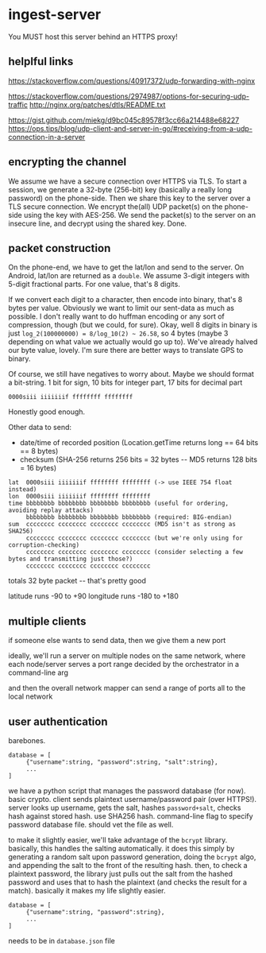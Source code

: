 # ingest-server

You MUST host this server behind an HTTPS proxy!

## helplful links

<https://stackoverflow.com/questions/40917372/udp-forwarding-with-nginx>

<https://stackoverflow.com/questions/2974987/options-for-securing-udp-traffic>
<http://nginx.org/patches/dtls/README.txt>

<https://gist.github.com/miekg/d9bc045c89578f3cc66a214488e68227>
<https://ops.tips/blog/udp-client-and-server-in-go/#receiving-from-a-udp-connection-in-a-server>

## encrypting the channel

We assume we have a secure connection over HTTPS via TLS.
To start a session, we generate a 32-byte (256-bit) key (basically a really long password) on the phone-side.
Then we share this key to the server over a TLS secure connection.
We encrypt the(all) UDP packet(s) on the phone-side using the key with AES-256.
We send the packet(s) to the server on an insecure line, and decrypt using the shared key.
Done.

## packet construction

On the phone-end, we have to get the lat/lon and send to the server.
On Android, lat/lon are returned as a `double`.
We assume 3-digit integers with 5-digit fractional parts.
For one value, that's 8 digits.

If we convert each digit to a character, then encode into binary, that's 8 bytes per value.
Obviously we want to limit our sent-data as much as possible.
I don't really want to do huffman encoding or any sort of compression, though (but we could, for sure).
Okay, well 8 digits in binary is just `log_2(100000000) = 8/log_10(2) ~ 26.58`, so 4 bytes (maybe 3 depending on what value we actually would go up to).
We've already halved our byte value, lovely.
I'm sure there are better ways to translate GPS to binary.

Of course, we still have negatives to worry about.
Maybe we should format a bit-string.
1 bit for sign, 10 bits for integer part, 17 bits for decimal part
```
0000siii iiiiiiif ffffffff ffffffff
```
Honestly good enough.

Other data to send:
- date/time of recorded position (Location.getTime returns long == 64 bits == 8 bytes)
- checksum (SHA-256 returns 256 bits = 32 bytes -- MD5 returns 128 bits = 16 bytes)

```
lat  0000siii iiiiiiif ffffffff ffffffff (-> use IEEE 754 float instead)
lon  0000siii iiiiiiif ffffffff ffffffff
time bbbbbbbb bbbbbbbb bbbbbbbb bbbbbbbb (useful for ordering, avoiding replay attacks)
     bbbbbbbb bbbbbbbb bbbbbbbb bbbbbbbb (required: BIG-endian)
sum  cccccccc cccccccc cccccccc cccccccc (MD5 isn't as strong as SHA256)
     cccccccc cccccccc cccccccc cccccccc (but we're only using for corruption-checking)
     cccccccc cccccccc cccccccc cccccccc (consider selecting a few bytes and transmitting just those?)
     cccccccc cccccccc cccccccc cccccccc
```
totals 32 byte packet -- that's pretty good

latitude runs -90 to +90
longitude runs -180 to +180

## multiple clients

if someone else wants to send data, then we give them a new port

ideally, we'll run a server on multiple nodes on the same network, where each node/server serves a port range decided by the orchestrator in a command-line arg

and then the overall network mapper can send a range of ports all to the local network

## user authentication

barebones.
```
database = [
     {"username":string, "password":string, "salt":string},
     ...
]
```
we have a python script that manages the password database (for now).
basic crypto.
client sends plaintext username/password pair (over HTTPS!).
server looks up username, gets the salt, hashes `password+salt`, checks hash against stored hash.
use SHA256 hash.
command-line flag to specify password database file.
should vet the file as well.

to make it slightly easier, we'll take advantage of the `bcrypt` library.
basically, this handles the salting automatically.
it does this simply by generating a random salt upon password generation, doing the `bcrypt` algo, and appending the salt to the front of the resulting hash.
then, to check a plaintext password, the library just pulls out the salt from the hashed password and uses that to hash the plaintext (and checks the result for a match).
basically it makes my life slightly easier.
```
database = [
     {"username":string, "password":string},
     ...
]
```

needs to be in `database.json` file
